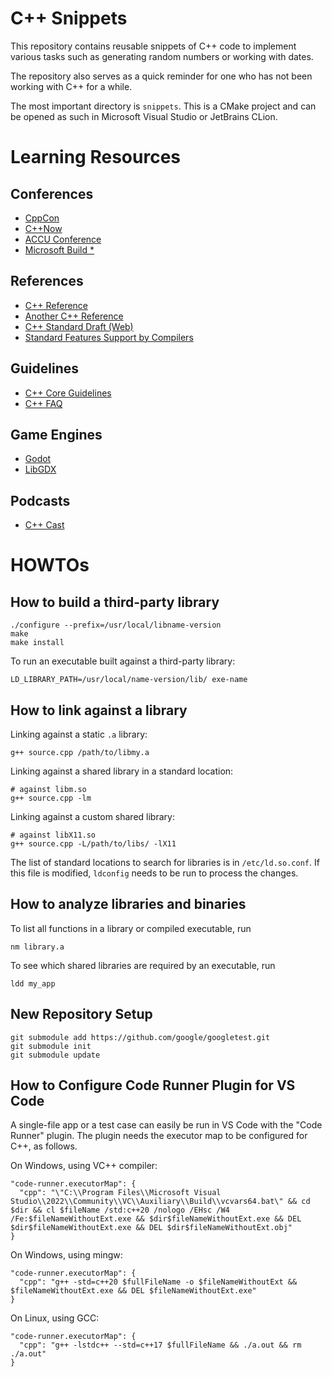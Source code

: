 # C++ Snippets
This repository contains reusable snippets of C++ code to implement various
tasks such as generating random numbers or working with dates.

The repository also serves as a quick reminder for one who has not been working
with C++ for a while.

The most important directory is `snippets`.
This is a CMake project and can be opened as such in Microsoft Visual Studio or JetBrains CLion.

# Learning Resources

## Conferences
- [CppCon](https://www.youtube.com/user/CppCon/playlists)
- [C++Now](https://www.youtube.com/user/BoostCon/playlists)
- [ACCU Conference](https://www.youtube.com/channel/UCJhay24LTpO1s4bIZxuIqKw/featured)
- [Microsoft Build *](https://www.youtube.com/channel/UCsMica-v34Irf9KVTh6xx-g/playlists?view=50&sort=dd&shelf_id=16)

## References
- [C++ Reference](https://en.cppreference.com/w/)
- [Another C++ Reference](https://cplusplus.com/reference/)
- [C++ Standard Draft (Web)](https://eel.is/c++draft/)
- [Standard Features Support by Compilers](https://en.cppreference.com/w/cpp/compiler_support)

## Guidelines
- [C++ Core Guidelines](https://github.com/isocpp/CppCoreGuidelines/blob/master/CppCoreGuidelines.md)
- [C++ FAQ](https://isocpp.org/faq)

## Game Engines
- [Godot](https://godotengine.org/download)
- [LibGDX](https://libgdx.badlogicgames.com/)

## Podcasts
- [C++ Cast](http://cppcast.com/)


# HOWTOs

## How to build a third-party library
```
./configure --prefix=/usr/local/libname-version
make
make install
```

To run an executable built against a third-party library:
```
LD_LIBRARY_PATH=/usr/local/name-version/lib/ exe-name
```

## How to link against a library

Linking against a static `.a` library:
```
g++ source.cpp /path/to/libmy.a
```

Linking against a shared library in a standard location:
```
# against libm.so
g++ source.cpp -lm
```

Linking against a custom shared library:
```
# against libX11.so
g++ source.cpp -L/path/to/libs/ -lX11
```

The list of standard locations to search for libraries is
in `/etc/ld.so.conf`. If this file is modified, `ldconfig`
needs to be run to process the changes.

## How to analyze libraries and binaries

To list all functions in a library or compiled executable, run
```
nm library.a
```

To see which shared libraries are required by an executable, run
```
ldd my_app
```

## New Repository Setup

```
git submodule add https://github.com/google/googletest.git
git submodule init
git submodule update
```

## How to Configure Code Runner Plugin for VS Code
A single-file app or a test case can easily be run in VS Code with the "Code Runner" plugin.
The plugin needs the executor map to be configured for C++, as follows.

On Windows, using VC++ compiler:
```
"code-runner.executorMap": {
  "cpp": "\"C:\\Program Files\\Microsoft Visual Studio\\2022\\Community\\VC\\Auxiliary\\Build\\vcvars64.bat\" && cd $dir && cl $fileName /std:c++20 /nologo /EHsc /W4 /Fe:$fileNameWithoutExt.exe && $dir$fileNameWithoutExt.exe && DEL $dir$fileNameWithoutExt.exe && DEL $dir$fileNameWithoutExt.obj"
}
```

On Windows, using mingw:
```
"code-runner.executorMap": {
  "cpp": "g++ -std=c++20 $fullFileName -o $fileNameWithoutExt && $fileNameWithoutExt.exe && DEL $fileNameWithoutExt.exe"
}
```

On Linux, using GCC:
```
"code-runner.executorMap": {
  "cpp": "g++ -lstdc++ --std=c++17 $fullFileName && ./a.out && rm ./a.out"
}
```

